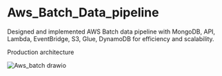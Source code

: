 # Aws_Batch_Data_pipeline
Designed and implemented AWS Batch data pipeline with MongoDB, API, Lambda, EventBridge, S3, Glue, DynamoDB for efficiency and scalability.

<h8>Production architecture<h8/>



![Aws_batch drawio](https://github.com/bardock-2393/Aws_Batch_Data_pipeline/assets/160537536/9e689854-77de-4de2-b83d-144ebeda24af)
